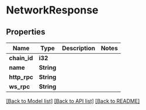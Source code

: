# NetworkResponse

## Properties

Name | Type | Description | Notes
------------ | ------------- | ------------- | -------------
**chain_id** | **i32** |  | 
**name** | **String** |  | 
**http_rpc** | **String** |  | 
**ws_rpc** | **String** |  | 

[[Back to Model list]](../README.md#documentation-for-models) [[Back to API list]](../README.md#documentation-for-api-endpoints) [[Back to README]](../README.md)


